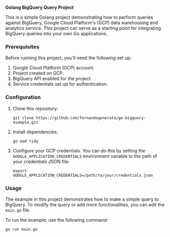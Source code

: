 
**Golang BigQuery Query Project**

This is a simple Golang project demonstrating how to perform queries against BigQuery, Google Cloud Platform's (GCP) data warehousing and analytics service. This project can serve as a starting point for integrating BigQuery queries into your own Go applications.

### Prerequisites

Before running this project, you'll need the following set up:

1.  Google Cloud Platform (GCP) account.
2.  Project created on GCP.
3.  BigQuery API enabled for the project.
4.  Service credentials set up for authentication.

### Configuration

1.  Clone this repository:
       
    `git clone https://github.com/fernandogenerato/go-bigquery-example.git` 
    
2.  Install dependencies:
        
    `go mod tidy` 
    
3.  Configure your GCP credentials. You can do this by setting the `GOOGLE_APPLICATION_CREDENTIALS` environment variable to the path of your credentials JSON file:
        
    `export GOOGLE_APPLICATION_CREDENTIALS=/path/to/your/credentials.json` 
    

### Usage

The example in this project demonstrates how to make a simple query to BigQuery. To modify the query or add more functionalities, you can edit the `main.go` file.

To run the example, use the following command:

`go run main.go`